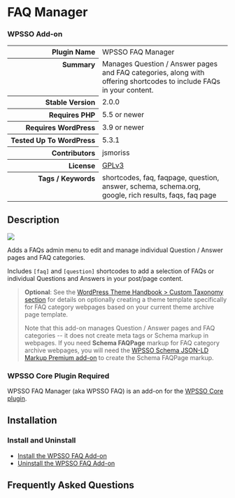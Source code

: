 <h1>FAQ Manager</h1><h3>WPSSO Add-on</h3>

<table>
<tr><th align="right" valign="top" nowrap>Plugin Name</th><td>WPSSO FAQ Manager</td></tr>
<tr><th align="right" valign="top" nowrap>Summary</th><td>Manages Question / Answer pages and FAQ categories, along with offering shortcodes to include FAQs in your content.</td></tr>
<tr><th align="right" valign="top" nowrap>Stable Version</th><td>2.0.0</td></tr>
<tr><th align="right" valign="top" nowrap>Requires PHP</th><td>5.5 or newer</td></tr>
<tr><th align="right" valign="top" nowrap>Requires WordPress</th><td>3.9 or newer</td></tr>
<tr><th align="right" valign="top" nowrap>Tested Up To WordPress</th><td>5.3.1</td></tr>
<tr><th align="right" valign="top" nowrap>Contributors</th><td>jsmoriss</td></tr>
<tr><th align="right" valign="top" nowrap>License</th><td><a href="https://www.gnu.org/licenses/gpl.txt">GPLv3</a></td></tr>
<tr><th align="right" valign="top" nowrap>Tags / Keywords</th><td>shortcodes, faq, faqpage, question, answer, schema, schema.org, google, rich results, faqs, faq page</td></tr>
</table>

<h2>Description</h2>

<p style="margin:0;"><img class="readme-icon" src="https://surniaulula.github.io/wpsso-faq/assets/icon-256x256.png"></p>

<p>Adds a FAQs admin menu to edit and manage individual Question / Answer pages and FAQ categories.</p>

<p>Includes <code>[faq]</code> and <code>[question]</code> shortcodes to add a selection of FAQs or individual Questions and Answers in your post/page content.</p>

<blockquote>
  <p><strong>Optional</strong>: See the <a href="https://developer.wordpress.org/themes/template-files-section/taxonomy-templates/#custom-taxonomy">WordPress Theme Handbook &gt; Custom Taxonomy section</a> for details on optionally creating a theme template specifically for FAQ category webpages based on your current theme archive page template.</p>
  
  <p>Note that this add-on manages Question / Answer pages and FAQ categories -- it does not create meta tags or Schema markup in webpages. If you need <strong>Schema FAQPage</strong> markup for FAQ category archive webpages, you will need the <a href="https://wpsso.com/extend/plugins/wpsso-schema-json-ld/">WPSSO Schema JSON-LD Markup Premium add-on</a> to create the Schema FAQPage markup.</p>
</blockquote>

<h3>WPSSO Core Plugin Required</h3>

<p>WPSSO FAQ Manager (aka WPSSO FAQ) is an add-on for the <a href="https://wordpress.org/plugins/wpsso/">WPSSO Core plugin</a>.</p>


<h2>Installation</h2>

<h3 class="top">Install and Uninstall</h3>

<ul>
<li><a href="https://wpsso.com/docs/plugins/wpsso-faq/installation/install-the-plugin/">Install the WPSSO FAQ Add-on</a></li>
<li><a href="https://wpsso.com/docs/plugins/wpsso-faq/installation/uninstall-the-plugin/">Uninstall the WPSSO FAQ Add-on</a></li>
</ul>


<h2>Frequently Asked Questions</h2>




